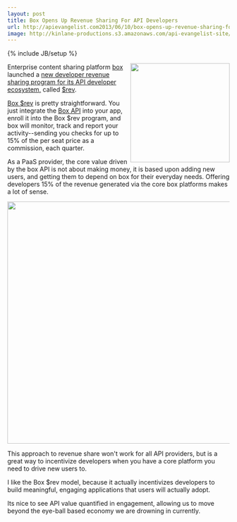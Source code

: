 ```yaml
---
layout: post
title: Box Opens Up Revenue Sharing For API Developers
url: http://apievangelist.com2013/06/10/box-opens-up-revenue-sharing-for-its-developers/
image: http://kinlane-productions.s3.amazonaws.com/api-evangelist-site/building-blocks/box-logo.png
---
```

{% include JB/setup %}
<p>
     <a title="Box" href="http://box.com"><img src="https://s3.amazonaws.com/kinlane-productions/api-evangelist/box/box-logo.png"  width="225" align="right" /></a>
</p>
<p>
     Enterprise content sharing platform <a title="Box" href="http://box.com">box</a> launched a <a title="new developer revenue sharing program with its API developer ecosystem" href="http://developers.blog.box.com/2013/06/06/welcome-to-the-new-app-economy-introducing-box-rev/">new developer revenue sharing program for its API developer ecosystem,</a> called <a href="http://content.box.com/?elqPURLPage=215">$rev</a>.
</p>
<p>
     <a href="http://content.box.com/?elqPURLPage=215">Box $rev</a> is pretty straightforward. You just integrate the <a href="http://developers.box.com/">Box API</a> into your app, enroll it into the Box $rev program, and box will monitor, track and report your activity--sending you checks for up to 15% of the per seat price as a commission, each quarter.
</p>
<p>
     As a PaaS provider, the core value driven by the box API is not about making money, it is based upon adding new users, and getting them to depend on box for their everyday needs. Offering developers 15% of the revenue generated via the core box platforms makes a lot of sense.
</p>
<p>
     <a title="Box" href="http://content.box.com/?elqPURLPage=215"><img src="https://s3.amazonaws.com/kinlane-productions/api-evangelist/box/box-rev.png"  width="550" /></a>
</p>
<p>
     This approach to revenue share won't work for all API providers, but is a great way to incentivize developers when you have a core platform you need to drive new users to.
</p>
<p>
     I like the Box $rev model, because it actually incentivizes developers to build meaningful, engaging applications that users will actually adopt.
</p>
<p>
     Its nice to see API value quantified in engagement, allowing us to move beyond the eye-ball based economy we are drowning in currently.
</p>

